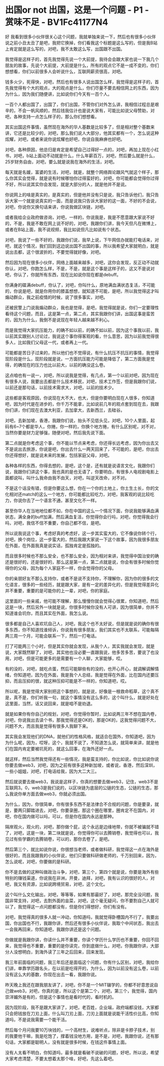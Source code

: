 # 出国or not 出国，这是一个问题 - P1 - 赏味不足 - BV1Fc41177N4

好 我看到很多小伙伴很关心这个问题，我就单独来说一下，然后也有很多小伙伴说之前小丑太丑了是吧，我把它换掉，你们看我这个标题是这么写的，但是我B站上肯定就是这么写的，对吧，我不太敢这么写，出国跟不出国。

我觉得是这样子的，首先我觉得先说一个大前提，我待会会跟大家也说一下我几个朋友的故事，先说个大前提，大前提是什么，所有的观点它不是一成不变的，你们想想看，你们以前很多人会听说什么，互联网薪资很高，对吧。

钱多火少，死得快，对吧，然后也有很多人说出国怎么样，我觉得是这样子的，首先我觉得有个大的观点，大的观点是什么，你们尽量不要去相信网上的东西，因为为什么，因为我们随便讲，比如说你们今天有一百个人。

一百个人都出国了，出国了，你们出国，不管你们对外怎么讲，我相信过程总是艰辛的，不会一帆风顺的，然后钱我估计也是说大家有，可能比如说父母赞助，对吧，各种支持一点怎么样子的，那么你们想想看。

其实出国这件事情，虽然现在海外的华人基数是比较多了，但是相对整个基数来讲，它还是比较少的，对吧，那么我们说人大部分，他其实都有一个，怎么说这种炫耀，对吧，或者来说你说炫耀也好吧，你说自我麻痹也好吧。

对吧，各种原因，他总归是肯定是希望自己过得好一点的，对吧，再加上现在小红书，对吧，b站上面动不动就是什么，什么年薪百万，对吧，然后要么就是什么，25岁财务自由，对吧，要么就是说我在海外的生活，对吧。

每天就是名媛，富婆的生活，对吧，就是，就整个网络舆论跟风气就这个样子，那么你其实会觉得，就是说有时候哪怕你过得蛮好的，对吧，你可能都会觉得你过得不好，所以说其实你会发现，就是大部分的人，就是他并不是说。

你说网上的啥是真实的，是真实的，但是他并没有只是说，我只告诉他们，我只告诉大家一个就是说真实的一面，而是说我只告诉大家好的这一面，不好的不会说，对吧，你说你又换句话来讲，你说我做区块链，对吧。

或者我给企业政府做咨询，对吧，一样的，你说我是，我是不愿意跟大家说不好的，不是，我是不敢在网上说不好的，对吧，我跟你们讲，我今天但凡在微博上，或者在B站上面，我不说视频，我比如说但凡比如说有个状态。

对吧，我说了一些不好的，我跟你们说，我早上说，下午网信办就能打电话来，对吧，就这个情况，我们回到这边说出国不出国的事，所以我希望大家就明白，就是说出去都，这个很波折的，不要觉得就好像，对吧。

然后因为现在很多小伙伴，网络上面越来越多，对吧，这你会发现，反正动不动就你认，对吧，你跑怎么样，不是，不是，就是这个事是这样子的，这又不是说对吧，你认了，你就所有东西，现在比如说你现在都是debuff。

你满身的碟满debuff，你认了，对吧，你叫什么，原地满血满状态复活，不可能的，你说是吧，就是你用你的膝盖想想，就知道不可能，是吧，所以我觉得这才叫煽动群众，我之前疫情的时候，说了很多事实，对吧。

还被民警上门说我煽动群众，我也是觉得，是吧，我觉得就是说，你们一定要理性看待这个问题，而且，这是第一点，第二点，其实我跟你们讲，出国这事是蛮苦的，因为为什么，我倒不是说现在年轻人越来越不利心。

而是我觉得大家抗压能力，的确不如以前，的确不如以前，因为这个事我以前，我以前其实跟别人讨论过，我说这个事你得客观的看，什么意思，因为以前我觉得很多人，比如我们父母这一代，或者再上一代。

可能都是苦日子过来的，所以他们也不觉得说，有什么抗压不抗压的事情，我觉得现阶段是什么，现阶段就是说，一方面抗压能力可能是降低了，第二方面我是觉得，的确现在的压力也比以前大，以前的确没这么卷。

这点咱也有一说一，对吧，所以说我是觉得，有几点，第一个以前对吧，因为现在有很多人说，我要出去都是什么技术移民，对吧，技术工作签，但是我跟你们说，以前还是那句话，以前技术需求大，对吧，以前的技术少。

这些都是客观原因，你说现在大不大，也大，但是你要明白现在人很多，你知道吧，因为时代是在进步的，你千万不能拿，比如说前几年的观点套到现在去，我跟你们讲，你们现在去澳大利亚，去加拿大，去新西兰，去硅谷。

对吧，去新加坡，香港，我跟你们说，抬头不见低头见，对吧，10个人里面，起码有6~7个都是华人，你捲，你一样的，你换个地方捲，有什么区别呢，对不对，当然你要是财力足够强，随便对吧，然后我先说下面。

第二点就是你考虑这个事，你不能以节点来考虑，你还得长远考虑，因为你出去又不是说出去旅游，你说是吧，你出去什么一两天回来了，不可能的，是吧，你出去你还得想好，就是说未来的发展，包括家庭父母，对吧。

各种各样的东西，你得去想的，是吧，这个是，还有就是说语言文化，我跟你们说，我跟你们讲这个事，我也真的是也无语了，你要明白，有很多人电视剧电影上面都说叫，叫什么我命由我不由天，对吧，叫逆天改命，对不对。

不是这个话没有错，但是你要这么想，你在一个你的土地上，你土生土长，你的文化相对还match的这么一个地方，你可能都比较吃力，对吧，我客观的说比较吃力，你说你去了一个语言不通，甚至文化不一样。

甚至你华人在当地地位都不如，你在中国的这么一个情况下面，你说我能够满血满状态，满全身的buff加满，然后满血复活，你觉得你会行吗，对吧，你觉得我会行吗，对吧，我信不信不重要，你自己都不信，是吧。

所以说我说这个事，考虑好真的考虑好，这一步其实蛮大的，它不像说你转个行，对吧，换个岗位，这一步蛮大的，然后我跟大家说一下这个故事，因为我很多朋友在外面，在外面我真是说实话，孤独肯定是孤独的。

而且很多时候也不那么安全，也不那么安全，因为相对来讲，我觉得中国治安的确还是很好的，还是很好的，那么这是第一点，第二点就是说，你会有很多时候你觉得你的父母，因为每个人家庭不一样，你会觉得你的父母。

你的亲朋好友不那么支持你，或者不是说不支持你，不理解你，因为你的很多的文化语言，很多的一些经历，就是跟大家，是有一定的差异化的，但是我觉得差异化并不重要，重要的是可能你的上一辈，对吧，你的家庭。

这里面的一些亲戚，他可能不理解，那么慢慢你就会觉得心很累，你知道吧，然后这是一块，然后另外一块就是说，你很多时候你没有人可讲，因为很简单，你并不知道谁会坑你，而且其实在外面，我怎么说。

很多都是自己人喜欢坑自己人，对吧，我这个也不太好说，但是就是说的确你有很多东西，你不知道找谁倾诉，你说我有很多朋友，我们其实也不太联系，可能每隔两三周一个月，可能会联系一下，然后一打电话。

打了可能两三个小时，但是其实你就会发现，从我个人，其实我就会发现，就是说，大家既然聊了，对吧，其实他也没必要一直跟我说，他多苦多苦，要说了也没用，对吧，但是可能更多的是需要有一个人聊，大家能够，哎。

有的没的，对吧，就吃点蛋，然后可能聊些有的没的，也开心开心，就调解调解情绪，你知道吧，因为在外面，我是我个人总结，我是觉得在外面，比在国内还要压抑，而且压抑的很，就这种压抑可能是不一样的，你知道吧，哎。

所以呢，我是觉得大家别把这个事想的，就是说，好像是一根救命稻草，这个真不是，真不是，你们听我一句，就这个事情没有这么多的，这个叫什么，就是好处在这里面，当然，话又说回来，就是咱不是劝退。

就是如果你有你自己的规划，对吧，你觉得你暂时，比如说两三年不想在国内卷，对吧，你说我出去读个书，那我觉得还是OK的，那是OK的，这我觉得问题不大，问题不大，而且我是觉得有很多人我聊下来。

其实我会发现他们的DNA，就他们的性格风格，就适合在国外，你知道吧，因为为什么呢，因为，哎呀，这个，我就不说了，不知道怎么说，就简单来讲，就是他们在国内肯定要被坑死的，就这么回事，在海外还好一点。

就这样，然后当然我觉得还有一些情况，我是蛮支持的，你比如说，你比如说你说你要去做web3，对吧，因为之前有很多这种新加坡，或者说，香港，然后深圳，一些小姐姐，对吧，打电话给我，因为大二大三。

然后就说要去做web3，我说是这样子，你真的想要去做web3，记住，web3不是互联网3。0，web3是我们说的，以区块链为底层的公链的生态，公链的生态，那么我说你单方面去做web3，你就必须出国。

为什么，因为，你很简单，你有很多东西不是法律合不合规的问题，你是要录，就是，要两只脚踏进去，对吧，你要录圈，那这个圈在哪里，圈肯定不在国内，对吧，你在国内做可以吗，可以，但是你在国内永远是那种。

隔岸观火，观火的，对吧，那你做个屁，这个永远是边缘地带，你就不被骗就不错了，对吧，这是一块，第二块就是说，你觉得你可以去腾销卷，我觉得也可以，我见过有些学霸的去腾销卷，可以的，那你去卷了，是吧。

然后第三个，就比如说你说，你很想当老师，或者做科研，我觉得这一点在海外是很好的，而且我跟我的小伙伴说，他们只要做科研做老师的，千万别回来，因为，怎么说呢，对吧，你要做的是科研。

你不是去做的这种叫做政治斗争，对吧，第三个，第四个就是说，你要是海外有些特别的赚钱渠道，你说我在非洲，开曼，迪拜，对吧，我有认识的很好的人，对吧，我又有资源，比如说跨境贸易，对吧，这个文化。

这个叫什么文化输出，对吧，等等等，如果有那最好了，对吧，那完全没问题，我国非常支持，对吧，去割外面的韭菜，对吧，这个毫无疑问，你不要割自己人就可以了，我觉得这一点问题都没有，但是你们得想好，你们有没有。

对吧，我觉得真的很多人就一冲动，你知道吗，我就觉得卧槽国内不行了，我要出国，你出国也不行，我跟你讲，然后还有很多小伙伴说，我取个中间状态，我出去一会我再回来，你知道吧，我跟你讲还是这个问题。

你做就是我跟你讲，你读什么并不重要，你读个学历什么学历也不重要，你回不回来，我觉得也不重要，重要的是你读完，你到底做什么，对吧，你我跟你讲，大部分人没想明白，到海外读了三年之后回来，回来发现。

我三年前面临的问题，我三年后还是面临这个问题，你有什么区别，对吧，我给你们讲，单靠学历跟名头，在以前是吃得开的，为什么，因为以前没有这么卷，以前没有这么大的基数，你现在出去一看，我跟你说。

昨天晚上我还在跟我朋友讲了，对吧，你不是一个MIT辍学的，你都不好意思说自己做web3，对吧，你真的是，所以这个是第二个，对吧，第三个，我觉得，国内崇洋媚外是有的，但是这个事情也是看时代的，看时机的。

因为现阶段，我不是跟大家讲了，对吧，老百姓，企业端，政府端都没钱，大家都只会把钱放在刀刃上面，什么叫刀刃上面，刀刃上面就是说能干活性价比高，你知道吗，不是说我需要一个能干活。

然后每个月问我要10万块钱的，一个高材生，说难听点，除非是卡脖子技术，别的我要他干嘛，我是吃饱了，撑着钱没地方用，是不是，对吧，我跟你说，还有那句话，大家都是聪明人，没有就是很多时候，在钱这件事情上面。

没有人太看不明白，你知道吗，最多就是看破不说破的问题，好吧，所以说，希望大家考虑清楚，不要太想着太那个啥，好吧，先这么着吧。

